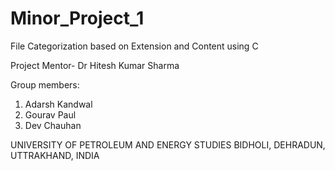 # Minor_Project_1

File Categorization based on Extension and Content using C

Project Mentor- Dr Hitesh Kumar Sharma

Group members:
1. Adarsh Kandwal
2. Gourav Paul
3. Dev Chauhan

UNIVERSITY OF PETROLEUM AND ENERGY STUDIES
BIDHOLI, DEHRADUN, UTTRAKHAND, INDIA
